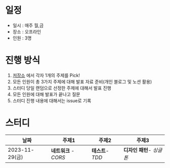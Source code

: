 # 일정 
- 일시 : 매주 월,금
- 장소 : 오프라인
- 인원 : 3명

# 진행 방식
1. <a href="https://github.com/ksundong/backend-interview-question">저장소</a> 에서 각자 1개의 주제를 Pick!
3. 모든 인원이 총 3가지 주제에 대해 발표 자료 준비(개인 블로그 및 노션 활용)
4. 스터디 당일 랜덤으로 선정한 주제에 대해서 발표 진행
5. 모든 인원에 대해 발표가 끝나고 질문
6. 스터디 진행 내용에 대해서는 issue로 기록

# 스터디
|날짜|주제1|주제2|주제3|
|------|------|---|---|
|2023-11-29(금)|**네트워크** - *CORS*|**테스트**- *TDD*|**디자인 패턴**- *싱글톤*|
